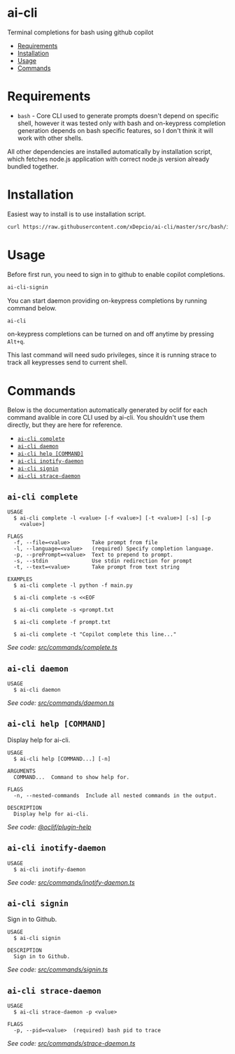 ai-cli
=================

Terminal completions for bash using github copilot

<!-- toc -->
* [Requirements](#requirements)
* [Installation](#installation)
* [Usage](#usage)
* [Commands](#commands)
<!-- tocstop -->

# Requirements
- `bash` - Core CLI used to generate prompts doesn't depend on specific shell, however it was tested only with bash and on-keypress completion generation depends on bash specific features, so I don't think it will work with other shells.

All other dependencies are installed automatically by installation script, which fetches node.js application with correct node.js version already bundled together.

# Installation
Easiest way to install is to use installation script.
```bash
curl https://raw.githubusercontent.com/xDepcio/ai-cli/master/src/bash/install.sh | bash
```

# Usage

Before first run, you need to sign in to github to enable copilot completions.
```bash
ai-cli-signin
```

You can start daemon providing on-keypress completions by running command below.
```bash
ai-cli
```

on-keypress completions can be turned on and off anytime by pressing `Alt+q`.

This last command will need sudo privileges, since it is running strace to track all keypresses send to current shell.

# Commands
Below is the documentation automatically generated by oclif for each command avalible in core CLI used by ai-cli. You shouldn't use them directly, but they are here for reference.
<!-- commands -->
* [`ai-cli complete`](#ai-cli-complete)
* [`ai-cli daemon`](#ai-cli-daemon)
* [`ai-cli help [COMMAND]`](#ai-cli-help-command)
* [`ai-cli inotify-daemon`](#ai-cli-inotify-daemon)
* [`ai-cli signin`](#ai-cli-signin)
* [`ai-cli strace-daemon`](#ai-cli-strace-daemon)

## `ai-cli complete`

```
USAGE
  $ ai-cli complete -l <value> [-f <value>] [-t <value>] [-s] [-p
    <value>]

FLAGS
  -f, --file=<value>       Take prompt from file
  -l, --language=<value>   (required) Specify completion language.
  -p, --prePrompt=<value>  Text to prepend to prompt.
  -s, --stdin              Use stdin redirection for prompt
  -t, --text=<value>       Take prompt from text string

EXAMPLES
  $ ai-cli complete -l python -f main.py

  $ ai-cli complete -s <<EOF

  $ ai-cli complete -s <prompt.txt

  $ ai-cli complete -f prompt.txt

  $ ai-cli complete -t "Copilot complete this line..."
```

_See code: [src/commands/complete.ts](https://github.com/xDepcio/ai-cli/blob/v0.0.1/src/commands/complete.ts)_

## `ai-cli daemon`

```
USAGE
  $ ai-cli daemon
```

_See code: [src/commands/daemon.ts](https://github.com/xDepcio/ai-cli/blob/v0.0.1/src/commands/daemon.ts)_

## `ai-cli help [COMMAND]`

Display help for ai-cli.

```
USAGE
  $ ai-cli help [COMMAND...] [-n]

ARGUMENTS
  COMMAND...  Command to show help for.

FLAGS
  -n, --nested-commands  Include all nested commands in the output.

DESCRIPTION
  Display help for ai-cli.
```

_See code: [@oclif/plugin-help](https://github.com/oclif/plugin-help/blob/v6.0.21/src/commands/help.ts)_

## `ai-cli inotify-daemon`

```
USAGE
  $ ai-cli inotify-daemon
```

_See code: [src/commands/inotify-daemon.ts](https://github.com/xDepcio/ai-cli/blob/v0.0.1/src/commands/inotify-daemon.ts)_

## `ai-cli signin`

Sign in to Github.

```
USAGE
  $ ai-cli signin

DESCRIPTION
  Sign in to Github.
```

_See code: [src/commands/signin.ts](https://github.com/xDepcio/ai-cli/blob/v0.0.1/src/commands/signin.ts)_

## `ai-cli strace-daemon`

```
USAGE
  $ ai-cli strace-daemon -p <value>

FLAGS
  -p, --pid=<value>  (required) bash pid to trace
```

_See code: [src/commands/strace-daemon.ts](https://github.com/xDepcio/ai-cli/blob/v0.0.1/src/commands/strace-daemon.ts)_
<!-- commandsstop -->
